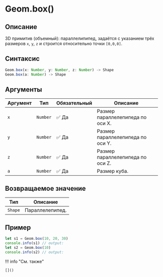 # Geom.box()

## Описание
3D примитив (объемный): параллелипипед, задаётся с указанием трёх размеров `x`, `y`, `z` и строится относительно точки `[0,0,0]`.

## Синтаксис
```javascript
Geom.box(x: Number, y: Number, z: Number) -> Shape
Geom.box(a: Number) -> Shape
```

## Аргументы

| Аргумент | Тип    | Обязательный | Описание                              |
|---------|--------|--------------|---------------------------------------|
| `x`     | `Number` | :white_check_mark: Да          | Размер параллелепипеда по оси X.       |
| `y`     | `Number` | :white_check_mark: Да          | Размер параллелепипеда по оси Y.       |``
| `z`     | `Number` | :white_check_mark: Да          | Размер параллелепипеда по оси Z.       |``
| `a`     | `Number` | :white_check_mark: Да          | Размер куба.                           |

## Возвращаемое значение

| Тип   | Описание                          |
|-------|-----------------------------------|
| `Shape` | Параллелепипед. |

## Пример
```javascript linenums="1"
let s1 = Geom.box(10, 20, 30)
console.info(s1) // output:
let s2 = Geom.box(10)
console.info(s2) // output:
```

!!! info "См. также"

    []()


